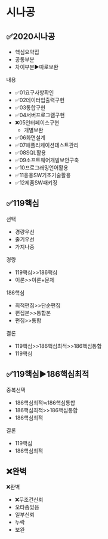 # 시나공
## ✅2020시나공
- 핵심요약집
- 공통부분
- 차이부분▶️따로보완


내용
- ✅01요구사항확인
- ✅02데이터입출력구현
- ✅03통합구현
- ✅04서버프로그램구현
- ❌05인터페이스구현
  - 개별보완
- ✅06화면설계
- ✅07애플리케이션테스트관리
- ✅08SQL활용
- ✅09소프트웨어개발보안구축
- ✅10프로그래밍언어활용
- ✅11응용SW기초기술활용
- ✅12제품SW패키징


## ✅119핵심
선택
- 경량우선
- 줄기우선
- 가지나중

경량
- 119핵심>>186핵심
- 이론>>이론+문제

186핵심
- 최적편집>>단순편집
- 편집본>>통합본
- 편집>>통합

결론
- 119핵심>>186핵심최적>>186핵심통합
- 119핵심


## ✅119핵심▶️186핵심최적
중복선택
- 186핵심최적≒186핵심통합
- 186핵심최적>>186핵심통합
- 186핵심최적

결론
- 119핵심
- 186핵심최적



## ❌완벽
❌완벽
- ❌무조건신뢰
- 오타좀있음
- 일부신뢰
- 누락
- 보완